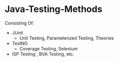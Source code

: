 # Java-Testing-Methods

Consisting Of:
- JUnit
  - Unit Testing, Parameterized Testing, Theories
- TestNG
  - Coverage Testing, Selenium
- ISP Testing , BVA Testing, etc.
